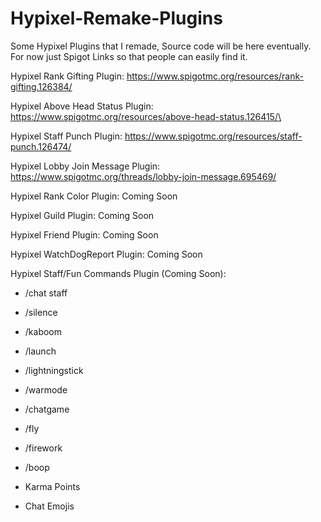# Hypixel-Remake-Plugins
Some Hypixel Plugins that I remade, Source code will be here eventually. For now just Spigot Links so that people can easily find it.


Hypixel Rank Gifting Plugin: https://www.spigotmc.org/resources/rank-gifting.126384/

Hypixel Above Head Status Plugin: https://www.spigotmc.org/resources/above-head-status.126415/\

Hypixel Staff Punch Plugin: https://www.spigotmc.org/resources/staff-punch.126474/

Hypixel Lobby Join Message Plugin: https://www.spigotmc.org/threads/lobby-join-message.695469/

Hypixel Rank Color Plugin: Coming Soon


Hypixel Guild Plugin: Coming Soon


Hypixel Friend Plugin: Coming Soon


Hypixel WatchDogReport Plugin: Coming Soon


Hypixel Staff/Fun Commands Plugin (Coming Soon):
- /chat staff
- /silence
- /kaboom
- /launch
- /lightningstick
- /warmode
- /chatgame

  
- /fly
- /firework
- /boop

  

- Karma Points
- Chat Emojis
